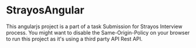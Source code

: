 # StrayosAngular
This angularjs project is a part of a task Submission for Strayos Interview process. 
You might want to disable the Same-Origin-Policy on your browser to run this project as it's using a third party API Rest API.

